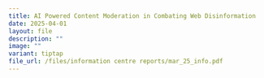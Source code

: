 ```yaml
---
title: AI Powered Content Moderation in Combating Web Disinformation
date: 2025-04-01
layout: file
description: ""
image: ""
variant: tiptap
file_url: /files/information centre reports/mar_25_info.pdf
---
```

